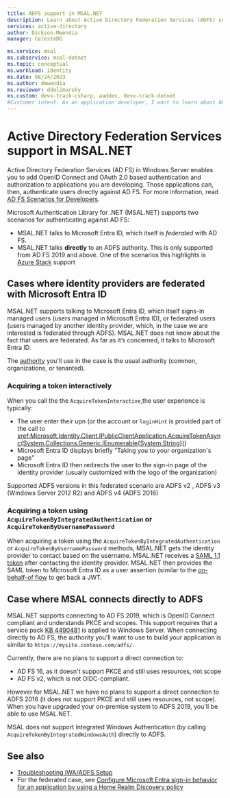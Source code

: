 ```yaml
---
title: ADFS support in MSAL.NET 
description: Learn about Active Directory Federation Services (ADFS) support in the Microsoft Authentication Library for .NET (MSAL.NET).
services: active-directory
author: Dickson-Mwendia
manager: CelesteDG

ms.service: msal
ms.subservice: msal-dotnet
ms.topic: conceptual
ms.workload: identity
ms.date: 08/24/2023
ms.author: dmwendia
ms.reviewer: ddelimarsky
ms.custom: devx-track-csharp, aaddev, devx-track-dotnet
#Customer intent: As an application developer, I want to learn about AD FS support in MSAL.NET so I can decide if this platform meets my application development needs and requirements.
---
```


# Active Directory Federation Services support in MSAL.NET

Active Directory Federation Services (AD FS) in Windows Server enables you to add OpenID Connect and OAuth 2.0 based authentication and authorization to applications you are developing. Those applications can, then, authenticate users directly against AD FS. For more information, read [AD FS Scenarios for Developers](/windows-server/identity/ad-fs/overview/ad-fs-openid-connect-oauth-flows-scenarios).

Microsoft Authentication Library for .NET (MSAL.NET) supports two scenarios for authenticating against AD FS:

- MSAL.NET talks to Microsoft Entra ID, which itself is *federated* with AD FS.
- MSAL.NET talks **directly** to an ADFS authority. This is only supported from AD FS 2019 and above. One of the scenarios this highlights is [Azure Stack](https://azure.microsoft.com/overview/azure-stack/) support

<a name='cases-where-identity-providers-are-federated-with-azure-ad'></a>

## Cases where identity providers are federated with Microsoft Entra ID

MSAL.NET supports talking to Microsoft Entra ID, which itself signs-in managed users (users managed in Microsoft Entra ID), or federated users (users managed by another identity provider, which, in the case we are interested is federated through ADFS). MSAL.NET does not know about the fact that users are federated. As far as it’s concerned, it talks to Microsoft Entra ID.

The [authority](/azure/active-directory/develop/msal-client-applications) you'll use in the case is the usual authority (common, organizations, or tenanted).

### Acquiring a token interactively

When you call the the `AcquireTokenInteractive`,the user experience is typically: 

- The user enter their upn (or the account or `loginHint` is provided part of the call to <xref:Microsoft.Identity.Client.IPublicClientApplication.AcquireTokenAsync(System.Collections.Generic.IEnumerable{System.String})>)
- Microsoft Entra ID displays briefly "Taking you to your organization's page"
- Microsoft Entra ID then redirects the user to the sign-in page of the identity provider (usually customized with the logo of the organization)

Supported ADFS versions in this federated scenario are ADFS v2 , ADFS v3 (Windows Server 2012 R2) and ADFS v4 (ADFS 2016)

### Acquiring a token using `AcquireTokenByIntegratedAuthentication` or `AcquireTokenByUsernamePassword`

When acquiring a token using the `AcquireTokenByIntegratedAuthentication` or `AcquireTokenByUsernamePassword` methods, MSAL.NET gets the identity provider to contact based on the username.  MSAL.NET receives a [SAML 1.1 token](/azure/active-directory/develop/reference-saml-tokens) after contacting the identity provider.  MSAL.NET then provides the SAML token to Microsoft Entra ID as a user assertion (similar to the [on-behalf-of flow](../web-apps-apis/on-behalf-of-flow.md) to get back a JWT.

## Case where MSAL connects directly to ADFS

MSAL.NET supports connecting to AD FS 2019, which is OpenID Connect compliant and understands PKCE and scopes. This support requires that a service pack [KB 4490481](https://support.microsoft.com/help/4490481/windows-10-update-kb4490481) is applied to Windows Server. When connecting directly to AD FS, the authority you'll want to use to build your application is similar to `https://mysite.contoso.com/adfs/`.

Currently, there are no plans to support a direct connection to:

- AD FS 16, as it doesn't support PKCE and still uses resources, not scope
- AD FS v2, which is not OIDC-compliant.

However for MSAL.NET we have no plans to support a direct connection to ADFS 2016 (it does not support PKCE and still uses resources, not scope). When you have upgraded your on-premise system to ADFS 2019, you'll be able to use MSAL.NET.

MSAL does not support Integrated Windows Authentication (by calling `AcquireTokenByIntegratedWindowsAuth`) directly to ADFS.

## See also

- [Troubleshooting IWA/ADFS Setup](/windows-server/identity/ad-fs/troubleshooting/ad-fs-tshoot-iwa)
- For the federated case, see [Configure Microsoft Entra sign-in behavior for an application by using a Home Realm Discovery policy](/azure/active-directory/manage-apps/configure-authentication-for-federated-users-portal)
